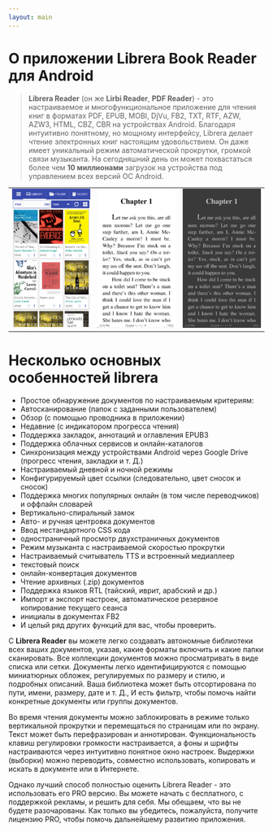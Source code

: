 ```yaml
---
layout: main
---
```


# О приложении Librera Book Reader для Android

> **Librera Reader** (он же **Lirbi Reader**, **PDF Reader**) - это настраиваемое и многофункциональное приложение
для чтения книг в форматах PDF, EPUB, MOBI, DjVu, FB2, TXT, RTF, AZW, AZW3, HTML, CBZ, CBR на устройствах Android.
Благодаря интуитивно понятному, но мощному интерфейсу, Librera делает чтение электронных книг настоящим удовольствием.
Он даже имеет уникальный режим автоматической прокрутки, громкой связи музыканта.
На сегодняшний день он может похвастаться более чем **10 миллионами** загрузок на устройства под управлением всех версий ОС Android.

||||
|-|-|-|
|![](1.png)|![](2.png)|![](3.png)|

# Несколько основных особенностей librera

* Простое обнаружение документов по настраиваемым критериям:
* Автосканирование (папок с заданными пользователем)
* Обзор (с помощью проводника в приложении)
* Недавние (с индикатором прогресса чтения)
* Поддержка закладок, аннотаций и оглавления EPUB3
* Поддержка облачных сервисов и онлайн-каталогов
* Синхронизация между устройствами Android через Google Drive (прогресс чтения, закладки и т. Д.)
* Настраиваемый дневной и ночной режимы
* Конфигурируемый цвет ссылки (следовательно, цвет сносок и сносок)
* Поддержка многих популярных онлайн (в том числе переводчиков) и оффлайн словарей
* Вертикально-спиральный замок
* Авто- и ручная центровка документов
* Ввод нестандартного CSS кода
* одностраничный просмотр двухстраничных документов
* Режим музыканта с настраиваемой скоростью прокрутки
* Настраиваемый считыватель TTS и встроенный медиаплеер
* текстовый поиск
* онлайн-конвертация документов
* Чтение архивных (.zip) документов
* Поддержка языков RTL (тайский, иврит, арабский и др.)
* Импорт и экспорт настроек, автоматическое резервное копирование текущего сеанса
* инициалы в документах FB2
* И целый ряд других функций для вас, чтобы проверить.

С **Librera Reader** вы можете легко создавать автономные библиотеки всех ваших документов, указав, какие форматы включить и какие папки сканировать. Все коллекции документов можно просматривать в виде списка или сетки. Документы легко идентифицируются с помощью миниатюрных обложек, регулируемых по размеру и стилю, и подробных описаний. Ваша библиотека может быть отсортирована по пути, имени, размеру, дате и т. Д., И есть фильтр, чтобы помочь найти конкретные документы или группы документов.

Во время чтения документы можно заблокировать в режиме только вертикальной прокрутки и перемещаться по страницам или по экрану. Текст может быть перефразирован и аннотирован. Функциональность клавиш регулировки громкости настраивается, а фоны и шрифты настраиваются через интуитивно понятное окно настроек. Выдержки (выборки) можно переводить, совместно использовать, копировать и искать в документе или в Интернете.

Однако лучший способ полностью оценить Librera Reader - это использовать его PRO версию. Вы можете начать с бесплатного, с поддержкой рекламы, и решить для себя. Мы обещаем, что вы не будете разочарованы. Как только вы убедитесь, пожалуйста, получите лицензию PRO, чтобы помочь дальнейшему развитию приложения.
